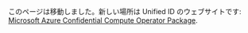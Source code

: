 このページは移動しました。新しい場所は Unified ID のウェブサイトです: [Microsoft Azure Confidential Compute Operator Package](https://unifiedid.com/ja/docs/guides/operator-guide-azure-enclave).
